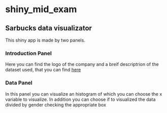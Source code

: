 # shiny_mid_exam
## Sarbucks data visualizator

This shiny app is made by two panels.

### Introduction Panel

Here you can find the logo of the company and a breif descriptrion of the dataset used, that you can find [here](https://www.kaggle.com/mahirahmzh/starbucks-customer-retention-malaysia-survey)

### Data Panel

In this panel you can visualize an histogram of which you can choose the x variable to visualize. In addition you can choose if to visualized the data divided by gender checking the appropriate box 
